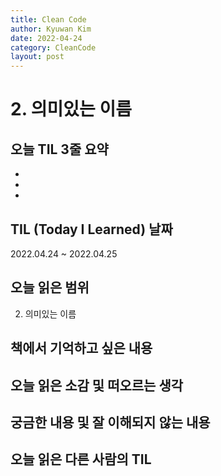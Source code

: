 ```yaml
---
title: Clean Code  
author: Kyuwan Kim
date: 2022-04-24
category: CleanCode
layout: post
---
```

# 2. 의미있는 이름 

## 오늘 TIL 3줄 요약  
- 
- 
- 

## TIL (Today I Learned) 날짜 
2022.04.24 ~ 2022.04.25

## 오늘 읽은 범위
 2. 의미있는 이름  

## 책에서 기억하고 싶은 내용

## 오늘 읽은 소감 및 떠오르는 생각 

## 궁금한 내용 및 잘 이해되지 않는 내용 

## 오늘 읽은 다른 사람의 TIL

